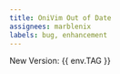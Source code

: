 ```yaml
---
title: OniVim Out of Date
assignees: marblenix
labels: bug, enhancement
---
```

New Version: {{ env.TAG }}
